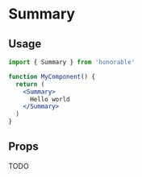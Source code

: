 # Summary

## Usage

```jsx
import { Summary } from 'honorable'

function MyComponent() {
  return (
    <Summary>
      Hello world
    </Summary>
  )
}
```

## Props

TODO
